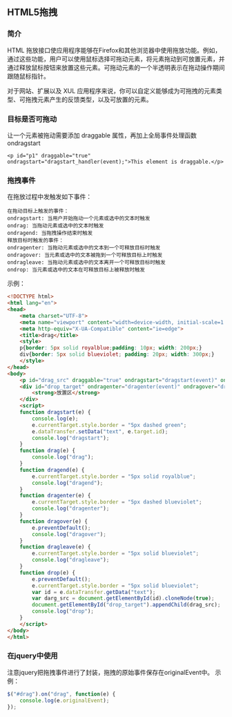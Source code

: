## HTML5拖拽

### 简介
HTML 拖放接口使应用程序能够在Firefox和其他浏览器中使用拖放功能。例如，通过这些功能，用户可以使用鼠标选择可拖动元素，将元素拖动到可放置元素，并通过释放鼠标按钮来放置这些元素。可拖动元素的一个半透明表示在拖动操作期间跟随鼠标指针。

对于网站、扩展以及 XUL 应用程序来说，你可以自定义能够成为可拖拽的元素类型、可拖拽元素产生的反馈类型，以及可放置的元素。

### 目标是否可拖动
让一个元素被拖动需要添加 draggable 属性，再加上全局事件处理函数ondragstart 
```
<p id="p1" draggable="true" ondragstart="dragstart_handler(event);">This element is draggable.</p>
```

### 拖拽事件
在拖放过程中发触发如下事件：

    在拖动目标上触发的事件：
    ondragstart: 当用户开始拖动一个元素或选中的文本时触发
    ondrag: 当拖动元素或选中的文本时触发
    ondragend: 当拖拽操作结束时触发 
    释放目标时触发的事件：
    ondragenter: 当拖动元素或选中的文本到一个可释放目标时触发
    ondragover: 当元素或选中的文本被拖到一个可释放目标上时触发
    ondragleave: 当拖动元素或选中的文本离开一个可释放目标时触发
    ondrop: 当元素或选中的文本在可释放目标上被释放时触发

示例：
```html
<!DOCTYPE html>
<html lang="en">
<head>
    <meta charset="UTF-8">
    <meta name="viewport" content="width=device-width, initial-scale=1.0">
    <meta http-equiv="X-UA-Compatible" content="ie=edge">
    <title>drag</title>
    <style>
    p{border: 5px solid royalblue;padding: 10px; width: 200px;}
    div{border: 5px solid blueviolet; padding: 20px; width: 300px;}
    </style>
</head>
<body>
    <p id="drag_src" draggable="true" ondragstart="dragstart(event)" ondrag="drag(event)" ondragend="dragend(event)">拖动元素到<strong>放置区</strong></p>
    <div id="drop_target" ondragenter="dragenter(event)" ondragover="dragover(event)" ondragleave="dragleave(event)" ondrop="drop(event)">
        <strong>放置区</strong>
    </div>
    <script>
    function dragstart(e) {
        console.log(e);
        e.currentTarget.style.border = "5px dashed green";
        e.dataTransfer.setData("text", e.target.id);
        console.log("dragstart");
    }
    function drag(e) {
        console.log("drag");
    }
    function dragend(e) {
        e.currentTarget.style.border = "5px solid royalblue";
        console.log("dragend");
    }
    function dragenter(e) {
        e.currentTarget.style.border = "5px dashed blueviolet";
        console.log("dragenter");
    }
    function dragover(e) {
        e.preventDefault();
        console.log("dragover");
    }
    function dragleave(e) {
        e.currentTarget.style.border = "5px solid blueviolet";
        console.log("dragleave");
    }
    function drop(e) {
        e.preventDefault();
        e.currentTarget.style.border = "5px solid blueviolet";
        var id = e.dataTransfer.getData("text");
        var darg_src = document.getElementById(id).cloneNode(true);
        document.getElementById("drop_target").appendChild(drag_src);
        console.log("drop");
    }
    </script>
</body>
</html>
```

### 在jquery中使用
注意jquery把拖拽事件进行了封装，拖拽的原始事件保存在originalEvent中。
示例：
```javascript
$("#drag").on("drag", function(e) {
    console.log(e.originalEvent);
});
```

